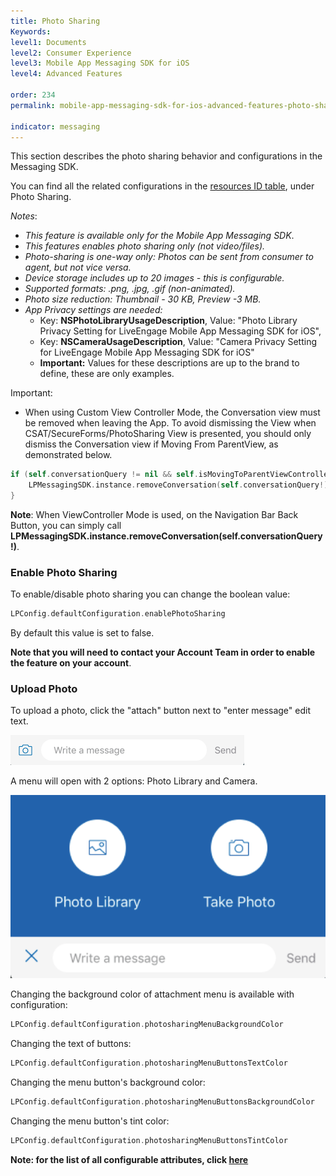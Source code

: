```yaml
---
title: Photo Sharing
Keywords:
level1: Documents
level2: Consumer Experience
level3: Mobile App Messaging SDK for iOS
level4: Advanced Features

order: 234
permalink: mobile-app-messaging-sdk-for-ios-advanced-features-photo-sharing.html

indicator: messaging
---
```


This section describes the photo sharing behavior and configurations in the Messaging SDK.

You can find all the related configurations in the [resources ID table](consumer-experience-ios-sdk-attributes.html), under Photo Sharing.

*Notes*:

- *This feature is available only for the Mobile App Messaging SDK*.
- *This features enables photo sharing only (not video/files).*
- *Photo-sharing is one-way only: Photos can be sent from consumer to agent, but not vice versa.*
- *Device storage includes up to 20 images - this is configurable.*
- *Supported formats: .png, .jpg, .gif (non-animated).*
- *Photo size reduction: Thumbnail - 30 KB, Preview -3 MB.*
- *App Privacy settings are needed:*
    - Key: **NSPhotoLibraryUsageDescription**, Value: "Photo Library Privacy Setting for LiveEngage Mobile App Messaging SDK for iOS",
    - Key: **NSCameraUsageDescription**, Value: "Camera Privacy Setting for LiveEngage Mobile App Messaging SDK for iOS"
    - **Important:** Values for these descriptions are up to the brand to define, these are only examples.

<div markdown="1" class="important">
Important:

- When using Custom View Controller Mode, the Conversation view must be removed when leaving the App. To avoid dismissing the View when CSAT/SecureForms/PhotoSharing View is presented, you should only dismiss the Conversation view if Moving From ParentView, as demonstrated below.

</div>

```swift
if (self.conversationQuery != nil && self.isMovingToParentViewController){
    LPMessagingSDK.instance.removeConversation(self.conversationQuery!)
}
```

**Note**: When ViewController Mode is used, on the Navigation Bar Back Button, you can simply call **LPMessagingSDK.instance.removeConversation(self.conversationQuery!)**.

### Enable Photo Sharing

To enable/disable photo sharing you can change the boolean value:

```swift
LPConfig.defaultConfiguration.enablePhotoSharing
```

By default this value is set to false.

**Note that you will need to contact your Account Team in order to enable the feature on your account**.

### Upload Photo

To upload a photo, click the "attach" button next to "enter message" edit text.

![uploadphoto1](img/uploadphoto1.png)

A menu will open with 2 options: Photo Library and Camera.

![uploadphoto2](img/uploadphoto2.png)

Changing the background color of attachment menu is available with configuration:

```swift
LPConfig.defaultConfiguration.photosharingMenuBackgroundColor
```

Changing the text of buttons:

```swift
LPConfig.defaultConfiguration.photosharingMenuButtonsTextColor
```

Changing the menu button's background color:

```swift
LPConfig.defaultConfiguration.photosharingMenuButtonsBackgroundColor
```

Changing the menu button's tint color:

```swift
LPConfig.defaultConfiguration.photosharingMenuButtonsTintColor
```

**Note: for the list of all configurable attributes, click [here](consumer-experience-ios-sdk-attributes.html#photo-sharing)**
